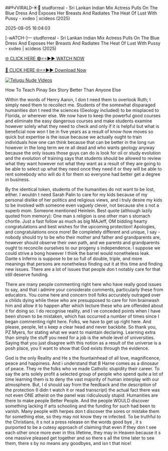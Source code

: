 ##®️√VIRAL▷☀️👄    studforreal - Sri Lankan Indian Mix Actress Pulls On The Blue Dress And Exposes Her Breasts And Radiates The Heat Of Lust With Pussy - xvdeo &#124; xcideos (2025)

2025-08-05 16:04:03



[-wATCH-]—    studforreal - Sri Lankan Indian Mix Actress Pulls On The Blue Dress And Exposes Her Breasts And Radiates The Heat Of Lust With Pussy - xvdeo &#124; xcideos (2025)

[🌐 CLICK HERE 🟢==►► WATCH NOW](https://www.youtucams.com/tracking/githubcom)

[🔴 CLICK HERE 🌐==►► Download Now](https://www.youtucams.com/tracking/githubcom)

[![Telugu Nude Videos](https://i.imgur.com/dJHk4Zq.gif)](https://www.youtucams.com/tracking/githubcom)



How To Teach Pinay Sex Story Better Than Anyone Else

Within the words of Henry Aaron,  I don t need them to overlook Ruth; I simply need them to recollect me.  Students of the somewhat disparaged humanities don t need the sciences (Geology included) to be misplaced to Florida, or wherever else. We now have to keep the powerful good courses and eliminate the easy dangerous courses and make students examine however solely what they need to check and only if it is helpful but what is beneficial now won t be in five years as a result of know-how moves so quick but expertise is the issue because we actually ought to train individuals how one can think because that can be better in the long run however in the long term we re all dead and who wants geology anyway because the only issues those guys can do is look for oil or study evolution and the evolution of training says that students should be allowed to review what they want however not what they want as a result of they are going to be able to select up what they need once they need it or they will be able to rent somebody who will do it for them so everyone had better get a degree in business.

By the identical token, students of the humanities do not want to be lost, either. I wouldn t need Sarah Palin to care for my kids because of my personal dislike of her politics and religious views, and i truly desire my kids to be involved with someone even vaguely clever, not because she s not a superb mom. Someone mentioned Heinlein. Best quote (although lazily quoted from memory): One man s religion is one other man s stomach chortle. Just a fast follow as much as big MAJeff, OM bidding hearty congratulations and best wishes for the upcoming protection! Apologies, and congratulations once more! Be completely different and unique, I say - nobody should try to be who their mother and father and grandparents are, however should observe their own path, and we parents and grandparents ought to reconcile ourselves to our progeny s independence. I suppose we could strive a bong however I think the barrel would nonetheless leak. Dante s Inferno is suppose to be so full of double, triple, and more meanings that persons are nonetheless finding out it at this time and finding new issues. There are a lot of issues that  people  don t notably care for that still deserve funding.

There are many people commenting right here who have really good issues to say, and that i admire your considerate comments, particularly these from educators. You come here and concern troll folks accurately outraged over a childs dying while these who are presupposed to care for him brainwash him and allow it to happen after which lecture these who are offended about it for doing so. I do recognise reality, and I ve conceded points when I have been shown to be mistaken, which has occurred a number of times since I began commenting right here. Folks, we have to get up right here. And please, people, let s keep a clear head and never backbite. So thank you, PZ Myers, for stating what we want to maintain declaring. Learning extra than simply the stuff you need for a job is the whole level of universities. Saying that you just disagree with this notion as a result of the universe is a posh place, you ll want to show that God exists through the evidence.

God is the only Reality and He s the fountainhead of all love, magnificence, peace and happiness. And i understand that B Harne comes as a dinosaur of peace. They re the folks who ve made Catholic stupidity their career. To say the arts solely profit a selected group of people who spend quite a lot of time learning them is to deny the vast majority of human interplay with our atmosphere. But, I d should say from the feedback and the description of the protection (I didn t watch it or read transcript) the actual fact there was not even ONE atheist on the panel was ridiculously stupid. Humanities are there to make people Better People. And the people WOULD discover something lacking if arts schooling and the funding for such had been to vanish. Many people with herpes don t discover the sores or mistake them for something else, so they may not know they re infected. To be truthful to the Christians, it s not a press release on the words  good bye , it s purported to be a cutesy approach of claiming that even if they don t see each other once more ever in this lifetime, they may in Heaven because it s one massive pleased get together and so there s all the time later to see them, there s by no means any goodbyes, and isn t that nice!